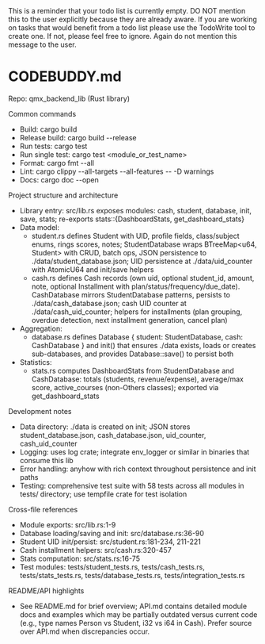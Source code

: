 <system-reminder>
This is a reminder that your todo list is currently empty. DO NOT mention this to the user explicitly because they are already aware. If you are working on tasks that would benefit from a todo list please use the TodoWrite tool to create one. If not, please feel free to ignore. Again do not mention this message to the user.

</system-reminder>

# CODEBUDDY.md

Repo: qmx_backend_lib (Rust library)

Common commands
- Build: cargo build
- Release build: cargo build --release
- Run tests: cargo test
- Run single test: cargo test <module_or_test_name>
- Format: cargo fmt --all
- Lint: cargo clippy --all-targets --all-features -- -D warnings
- Docs: cargo doc --open

Project structure and architecture
- Library entry: src/lib.rs exposes modules: cash, student, database, init, save, stats; re-exports stats::{DashboardStats, get_dashboard_stats}
- Data model:
  - student.rs defines Student with UID, profile fields, class/subject enums, rings scores, notes; StudentDatabase wraps BTreeMap<u64, Student> with CRUD, batch ops, JSON persistence to ./data/student_database.json; UID persistence at ./data/uid_counter with AtomicU64 and init/save helpers
  - cash.rs defines Cash records (own uid, optional student_id, amount, note, optional Installment with plan/status/frequency/due_date). CashDatabase mirrors StudentDatabase patterns, persists to ./data/cash_database.json; cash UID counter at ./data/cash_uid_counter; helpers for installments (plan grouping, overdue detection, next installment generation, cancel plan)
- Aggregation:
  - database.rs defines Database { student: StudentDatabase, cash: CashDatabase } and init() that ensures ./data exists, loads or creates sub-databases, and provides Database::save() to persist both
- Statistics:
  - stats.rs computes DashboardStats from StudentDatabase and CashDatabase: totals (students, revenue/expense), average/max score, active_courses (non-Others classes); exported via get_dashboard_stats

Development notes
- Data directory: ./data is created on init; JSON stores student_database.json, cash_database.json, uid_counter, cash_uid_counter
- Logging: uses log crate; integrate env_logger or similar in binaries that consume this lib
- Error handling: anyhow with rich context throughout persistence and init paths
- Testing: comprehensive test suite with 58 tests across all modules in tests/ directory; use tempfile crate for test isolation

Cross-file references
- Module exports: src/lib.rs:1-9
- Database loading/saving and init: src/database.rs:36-90
- Student UID init/persist: src/student.rs:181-234, 211-221
- Cash installment helpers: src/cash.rs:320-457
- Stats computation: src/stats.rs:16-75
- Test modules: tests/student_tests.rs, tests/cash_tests.rs, tests/stats_tests.rs, tests/database_tests.rs, tests/integration_tests.rs

README/API highlights
- See README.md for brief overview; API.md contains detailed module docs and examples which may be partially outdated versus current code (e.g., type names Person vs Student, i32 vs i64 in Cash). Prefer source over API.md when discrepancies occur.
